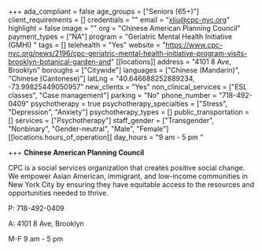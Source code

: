 +++
ada_compliant = false
age_groups = ["Seniors (65+)"]
client_requirements = []
credentials = ""
email = "xliu@cpc-nyc.org"
highlight = false
image = ""
org = "Chinese American Planning Council"
payment_types = ["NA"]
program = "Geriatric Mental Health Initiative (GMHI) "
tags = []
telehealth = "Yes"
website = "https://www.cpc-nyc.org/news/2196/cpc-geriatric-mental-health-initiative-program-visits-brooklyn-botanical-garden-and"
[[locations]]
address = "4101 8 Ave, Brooklyn"
boroughs = ["Citywide"]
languages = ["Chinese (Mandarin)", "Chinese (Cantonese)"]
latLng = "40.646688252889234, -73.99825449050957"
new_clients = "Yes"
non_clinical_services = ["ESL classes", "Case management"]
parking = "No"
phone_number = "718-492-0409"
psychotherapy = true
psychotherapy_specialties = ["Stress", "Depression", "Anxiety"]
psychotherapy_types = []
public_transportation = []
services = ["Psychotherapy"]
staff_gender = ["Transgender", "Nonbinary", "Gender-neutral", "Male", "Female"]
[[locations.hours_of_operation]]
day_hours = "9 am - 5 pm "

+++
**Chinese American Planning Council** 

CPC is a social services organization that creates positive social change. We empower Asian American, immigrant, and low-income communities in New York City by ensuring they have equitable access to the resources and opportunities needed to thrive.

P: 718-492-0409

A: 4101 8 Ave, Brooklyn

M-F 9 am - 5 pm